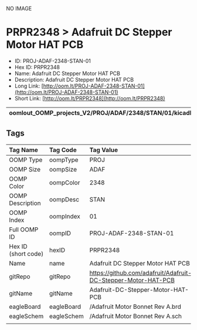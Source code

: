 


  
NO IMAGE  
# PRPR2348 > Adafruit DC Stepper Motor HAT PCB

- ID: PROJ-ADAF-2348-STAN-01
- Hex ID: PRPR2348
- Name: Adafruit DC Stepper Motor HAT PCB
- Description: Adafruit DC Stepper Motor HAT PCB
- Long Link: [http://oom.lt/PROJ-ADAF-2348-STAN-01](http://oom.lt/PROJ-ADAF-2348-STAN-01)
- Short Link: [http://oom.lt/PRPR2348](http://oom.lt/PRPR2348)
  

|oomlout_OOMP_projects_V2/PROJ/ADAF/2348/STAN/01/kicadPcb3dFront.png|oomlout_OOMP_projects_V2/PROJ/ADAF/2348/STAN/01/kicadPcb3dBack.png|oomlout_OOMP_projects_V2/PROJ/ADAF/2348/STAN/01/kicadPcb3d.png||
| :---: | :---: | :---: | :---: |

## Tags
  

|Tag Name|Tag Code|Tag Value|
| :--- | :--- | :--- |
|OOMP Type|oompType|PROJ|
|OOMP Size|oompSize|ADAF|
|OOMP Color|oompColor|2348|
|OOMP Description|oompDesc|STAN|
|OOMP Index|oompIndex|01|
|Full OOMP ID|oompID|PROJ-ADAF-2348-STAN-01|
|Hex ID (short code)|hexID|PRPR2348|
|Name|name|Adafruit DC Stepper Motor HAT PCB|
|gitRepo|gitRepo|https://github.com/adafruit/Adafruit-DC-Stepper-Motor-HAT-PCB|
|gitName|gitName|Adafruit-DC-Stepper-Motor-HAT-PCB|
|eagleBoard|eagleBoard|/Adafruit Motor Bonnet Rev A.brd|
|eagleSchem|eagleSchem|/Adafruit Motor Bonnet Rev A.sch|
||||
